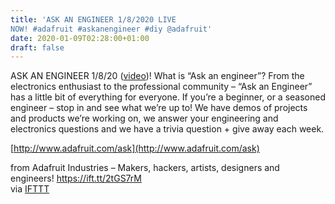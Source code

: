 ```yaml
---
title: 'ASK AN ENGINEER 1/8/2020 LIVE
NOW! #adafruit #askanengineer #diy @adafruit'
date: 2020-01-09T02:28:00+01:00
draft: false
---
```


ASK AN ENGINEER 1/8/20 ([video](https://youtu.be/yvWc5pWQvc4))! What is “Ask an engineer”? From the electronics enthusiast to the professional community – “Ask an Engineer” has a little bit of everything for everyone. If you’re a beginner, or a seasoned engineer – stop in and see what we’re up to! We have demos of projects and products we’re working on, we answer your engineering and electronics questions and we have a trivia question + give away each week.

[http://www.adafruit.com/ask](http://www.adafruit.com/ask)

  
  
from Adafruit Industries – Makers, hackers, artists, designers and engineers! https://ift.tt/2tGS7rM  
via [IFTTT](https://ifttt.com/?ref=da&site=blogger)